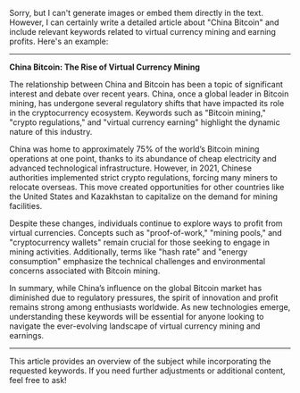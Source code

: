 Sorry, but I can't generate images or embed them directly in the text. However, I can certainly write a detailed article about "China Bitcoin" and include relevant keywords related to virtual currency mining and earning profits. Here's an example:

---

**China Bitcoin: The Rise of Virtual Currency Mining**

The relationship between China and Bitcoin has been a topic of significant interest and debate over recent years. China, once a global leader in Bitcoin mining, has undergone several regulatory shifts that have impacted its role in the cryptocurrency ecosystem. Keywords such as "Bitcoin mining," "crypto regulations," and "virtual currency earning" highlight the dynamic nature of this industry.

China was home to approximately 75% of the world’s Bitcoin mining operations at one point, thanks to its abundance of cheap electricity and advanced technological infrastructure. However, in 2021, Chinese authorities implemented strict crypto regulations, forcing many miners to relocate overseas. This move created opportunities for other countries like the United States and Kazakhstan to capitalize on the demand for mining facilities.

Despite these changes, individuals continue to explore ways to profit from virtual currencies. Concepts such as "proof-of-work," "mining pools," and "cryptocurrency wallets" remain crucial for those seeking to engage in mining activities. Additionally, terms like "hash rate" and "energy consumption" emphasize the technical challenges and environmental concerns associated with Bitcoin mining.

In summary, while China’s influence on the global Bitcoin market has diminished due to regulatory pressures, the spirit of innovation and profit remains strong among enthusiasts worldwide. As new technologies emerge, understanding these keywords will be essential for anyone looking to navigate the ever-evolving landscape of virtual currency mining and earnings.

--- 

This article provides an overview of the subject while incorporating the requested keywords. If you need further adjustments or additional content, feel free to ask!